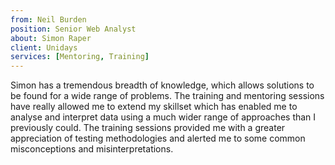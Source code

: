 ```yaml
---
from: Neil Burden
position: Senior Web Analyst
about: Simon Raper
client: Unidays
services: [Mentoring, Training]
---
```


Simon has a tremendous breadth of knowledge, which allows solutions to be found for a wide range of problems. The training and mentoring sessions have really allowed me to extend my skillset which has enabled me to analyse and interpret data using a much wider range of approaches than I previously could. The training sessions provided me with a greater appreciation of testing methodologies and alerted me to some common misconceptions and misinterpretations.